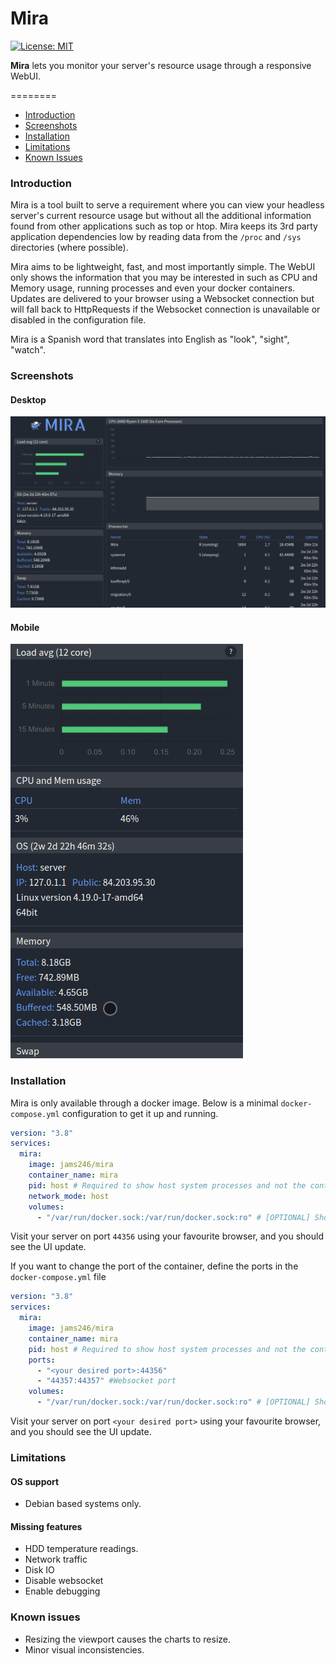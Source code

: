 # Mira

[![License: MIT](https://img.shields.io/badge/License-MIT-blue.svg)](https://opensource.org/licenses/MIT)

**Mira** lets you monitor your server's resource usage through a responsive WebUI. 

========

* [Introduction](#introduction)
* [Screenshots](#screenshots)
* [Installation](#installation)
* [Limitations](#limitations)
* [Known Issues](#known-issues)

### Introduction

Mira is a tool built to serve a requirement where you can view your headless server's current resource usage but 
without all the additional information found from other applications such as top or htop. 
Mira keeps its 3rd party application dependencies low by reading data from the `/proc` and `/sys` directories (where possible).

Mira aims to be lightweight, fast, and most importantly simple. The WebUI only shows the information that you may be 
interested in such as CPU and Memory usage, running processes and even your docker containers. Updates are delivered 
to your browser using a Websocket connection but will fall back to HttpRequests if the Websocket connection is
unavailable or disabled in the configuration file. 

Mira is a Spanish word that translates into English as "look", "sight", "watch".
 
### Screenshots

#### Desktop
![Desktop](./docs/desktop.gif)

#### Mobile
![Mobile](./docs/mobile.gif)

### Installation

Mira is only available through a docker image. 
Below is a minimal `docker-compose.yml` configuration to get it up and running.

```yaml
version: "3.8"
services:
  mira:
    image: jams246/mira
    container_name: mira
    pid: host # Required to show host system processes and not the containers processes.
    network_mode: host
    volumes:
      - "/var/run/docker.sock:/var/run/docker.sock:ro" # [OPTIONAL] Show docker containers 
```
Visit your server on port `44356` using your favourite browser, and you should see the UI update.

If you want to change the port of the container, define the ports in the `docker-compose.yml` file

```yaml
version: "3.8"
services:
  mira:
    image: jams246/mira
    container_name: mira
    pid: host # Required to show host system processes and not the containers processes.
    ports:
      - "<your desired port>:44356"
      - "44357:44357" #Websocket port
    volumes:
      - "/var/run/docker.sock:/var/run/docker.sock:ro" # [OPTIONAL] Show docker containers
```
Visit your server on port `<your desired port>` using your favourite browser, and you should see the UI update.

### Limitations

#### OS support
* Debian based systems only.

#### Missing features
* HDD temperature readings.
* Network traffic
* Disk IO
* Disable websocket
* Enable debugging

### Known issues

* Resizing the viewport causes the charts to resize.
* Minor visual inconsistencies.